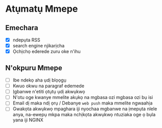 # Atụmatụ Mmepe

## Emechara

- [x] ndepụta RSS
- [x] search engine njikarịcha
- [x] Ọchịchọ ederede zuru oke n'ihu

## N'okpuru Mmepe

- [ ] Ibe ndekọ aha ụdị blọọgụ
- [ ] Kwuo okwu na paragraf edemede
- [ ] Ịgbanwe n'etiti ọtụtụ ụdị akwụkwọ
- [ ] N'otu oge kwanye mmelite akụkọ na mgbasa ozi mgbasa ozi bụ isi
- [ ] Email dị maka ndị ọrụ / Debanye `web push` maka mmelite ngwaahịa
- [ ] Gwakọta akwụkwọ mpaghara iji nyochaa mgbanwe na ịmepụta nlele anya, na-ewepụ mkpa maka nchịkọta akwụkwọ ntuziaka oge ọ bụla yana iji NGINX